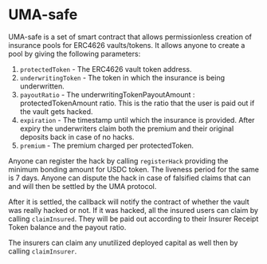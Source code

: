 # UMA-safe

UMA-safe is a set of smart contract that allows permissionless
creation of insurance pools for ERC4626 vaults/tokens. It allows
anyone to create a pool by giving the following parameters:

1. `protectedToken` - The ERC4626 vault token address.
2. `underwritingToken` - The token in which the insurance is being underwritten.
3. `payoutRatio` - The underwritingTokenPayoutAmount : protectedTokenAmount ratio. This is the ratio that the user is paid out if the vault gets hacked.
4. `expiration` - The timestamp until which the insurance is provided. After expiry the underwriters claim both the premium and their original deposits back in case of no hacks.
5. `premium` - The premium charged per protectedToken.

Anyone can register the hack by calling `registerHack` providing the minimum bonding amount
for USDC token. The liveness period for the same is 7 days. Anyone can dispute the hack
in case of falsified claims that can and will then be settled by the UMA protocol.

After it is settled, the callback will notify the contract of whether the vault was
really hacked or not. If it was hacked, all the insured users can claim by calling `claimInsured`.
They will be paid out according to their Insurer Receipt Token balance and the payout ratio.

The insurers can claim any unutilized deployed capital as well then by calling `claimInsurer`.
